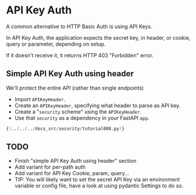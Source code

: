 # API Key Auth

A common alternative to HTTP Basic Auth is using API Keys.

In API Key Auth, the application expects the secret key, in header, or cookie, query or parameter, depending on setup.

If it doesn't receive it, it returns HTTP 403 "Forbidden" error.

## Simple API Key Auth using header

We'll protect the entire API (rather than single endpoints)

* Import `APIKeyHeader`.
* Create an `APIKeyHeader`, specifying what header to parse as API key.
* Create a "`security` scheme" using the `APIKeyHeader`.
* Use that `security` as a dependency in your FastAPI `app`.

```Python hl_lines="2  6  10"
{!../../../docs_src/security/tutorial008.py!}
```


## TODO

- Finish "simple API Key Auth using header" section
- Add variant for per-path auth
- Add variant for API Key Cookie, param, query...
- TIP: You will likely want to set the secret API Key via an environment variable or config file, have a look at using pydantic Settings to do so.

